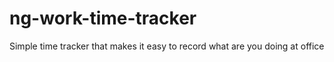 ng-work-time-tracker
====================

Simple time tracker that makes it easy to record what are you doing at office
